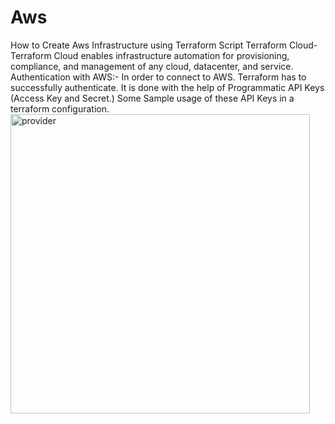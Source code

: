 # Aws
How to Create Aws Infrastructure using Terraform Script
Terraform Cloud-
Terraform Cloud enables infrastructure automation for provisioning, compliance, and management of any cloud, datacenter, and service.
Authentication with AWS:-
In order to connect to AWS. Terraform has to successfully authenticate. It is done with the help of Programmatic API Keys (Access Key and Secret.)
Some Sample usage of these API Keys in a terraform configuration.
<img width="479" alt="provider" src="https://user-images.githubusercontent.com/115148205/194878443-3b16bc2e-e055-4338-8463-1fa20566d912.PNG">

